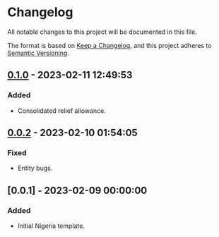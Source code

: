 # Changelog

All notable changes to this project will be documented in this file.

The format is based on [Keep a Changelog](https://keepachangelog.com/en/1.0.0/),
and this project adheres to [Semantic Versioning](https://semver.org/spec/v2.0.0.html).

## [0.1.0] - 2023-02-11 12:49:53

### Added

- Consolidated relief allowance.

## [0.0.2] - 2023-02-10 01:54:05

### Fixed

- Entity bugs.

## [0.0.1] - 2023-02-09 00:00:00

### Added

- Initial Nigeria template.



[0.1.0]: https://github.com/PolicyEngine/policyengine-ng/compare/0.0.2...0.1.0
[0.0.2]: https://github.com/PolicyEngine/policyengine-ng/compare/0.0.1...0.0.2


